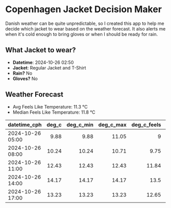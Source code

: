 
# Copenhagen Jacket Decision Maker

Danish weather can be quite unpredictable, so I created this app to help me decide which jacket to wear based on the weather forecast. 
It also alerts me when it's cold enough to bring gloves or when I should be ready for rain.

## What Jacket to wear?

- **Datetime**: 2024-10-26 02:50
- **Jacket**: Regular Jacket and T-Shirt
- **Rain?** No
- **Gloves?** No

## Weather Forecast
- Avg Feels Like Temperature: 11.3 °C
- Median Feels Like Temperature: 11.8 °C

| datetime_cph     |   deg_c |   deg_c_min |   deg_c_max |   deg_c_feels | weather   | wind   | rain   |
|:-----------------|--------:|------------:|------------:|--------------:|:----------|:-------|:-------|
| 2024-10-26 05:00 |    9.88 |        9.88 |       11.05 |          9    | Clouds    | Low    | None   |
| 2024-10-26 08:00 |   10.24 |       10.24 |       10.71 |          9.75 | Clouds    | Low    | None   |
| 2024-10-26 11:00 |   12.43 |       12.43 |       12.43 |         11.84 | Clear     | Low    | None   |
| 2024-10-26 14:00 |   14.17 |       14.17 |       14.17 |         13.5  | Clear     | Low    | None   |
| 2024-10-26 17:00 |   13.23 |       13.23 |       13.23 |         12.65 | Clouds    | Low    | None   |
        